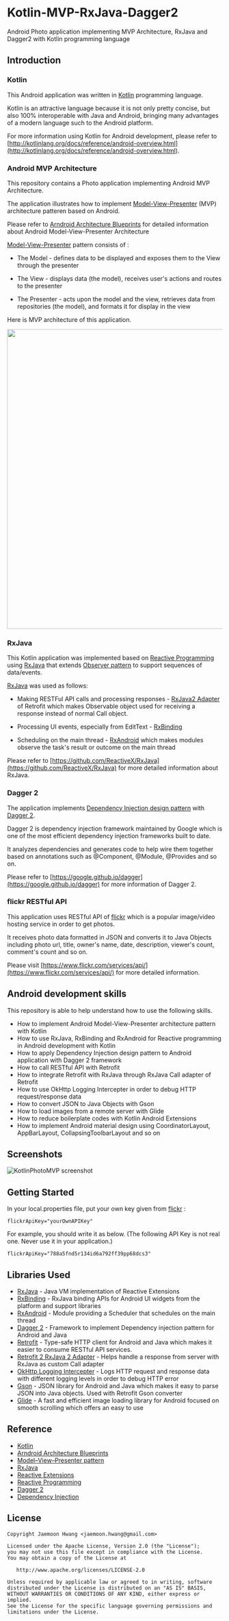 # Kotlin-MVP-RxJava-Dagger2
Android Photo application implementing MVP Architecture, RxJava and Dagger2 with Kotlin programming language

Introduction
------------
### Kotlin
This Android application was written in [Kotlin][11] programming language.

Kotlin is an attractive language because it is not only pretty concise, but also 100% interoperable with Java and Android, bringing many advantages of a modern language such to the Android platform.

For more information using Kotlin for Android development, please refer to [http://kotlinlang.org/docs/reference/android-overview.html](http://kotlinlang.org/docs/reference/android-overview.html).

### Android MVP Architecture
This repository contains a Photo application implementing Android MVP Architecture.

The application illustrates how to implement [Model-View-Presenter][12] (MVP) architecture patteren based on Android.

Please refer to [Arndroid Architecture Blueprints][13] for detailed information about Android Model-View-Presenter Architecture

[Model-View-Presenter][12] pattern consists of : 

* The Model - defines data to be displayed and exposes them to the View through the presenter

* The View - displays data (the model), receives user's actions and routes to the presenter

* The Presenter - acts upon the model and the view, retrieves data from repositories (the model), and formats it for display in the view

Here is MVP architecture of this application.
<p><img src=https://softpian.github.io/images/kotlin_mvp_diagram.png width="700" /></p>

### RxJava
This Kotlin application was implemented based on [Reactive Programming][14] using [RxJava][15] that extends [Observer pattern][16] to support sequences of data/events.

[RxJava][15] was used as follows: 

* Making RESTFul API calls and processing responses - [RxJava2 Adapter][17] of Retrofit which makes Observable object used for receiving a response instead of normal Call object.
 
* Processing UI events, especially from EditText - [RxBinding][18]

* Scheduling on the main thread - [RxAndroid][19] which makes modules observe the task's result or outcome on the main thread
 

Please refer to [https://github.com/ReactiveX/RxJava](https://github.com/ReactiveX/RxJava) for more detailed information about RxJava.

### Dagger 2
The application implements [Dependency Injection design pattern][20] with [Dagger 2][21].

Dagger 2 is dependency injection framework maintained by Google which is one of the most efficient dependency injection frameworks built to date.

It analyzes dependencies and generates code to help wire them together based on annotations such as @Component, @Module, @Provides and so on. 

Please refer to [https://google.github.io/dagger](https://google.github.io/dagger) for more information of Dagger 2.

### flickr RESTful API
This application uses RESTful API of [flickr][0] which is a popular image/video hosting service in order to get photos.

It receives photo data formatted in JSON and converts it to Java Objects including photo url, title, owner's name, date, description, viewer's count, comment's count and so on.

Please visit [https://www.flickr.com/services/api/](https://www.flickr.com/services/api/) for more detailed information.


Android development skills
--------------------------
This repository is able to help understand how to use the following skills.
* How to implement Android Model-View-Presenter architecture pattern with Kotlin
* How to use RxJava, RxBinding and RxAndroid for Reactive programming in Android development with Kotlin
* How to apply Dependency Injection design pattern to Android application with Dagger 2 framework
* How to call RESTful API with Retrofit
* How to integrate Retrofit with RxJava through RxJava Call adapter of Retrofit
* How to use OkHttp Logging Intercepter in order to debug HTTP request/response data  
* How to convert JSON to Java Objects with Gson
* How to load images from a remote server with Glide
* How to reduce boilerplate codes with Kotlin Android Extensions
* How to implement Android material design using CoordinatorLayout, AppBarLayout, CollapsingToolbarLayout and so on

Screenshots
-----------
![KotlinPhotoMVP screenshot](https://softpian.github.io/gifs/KotlinPhotoMVP_1.gif)


Getting Started
--------------
In your local.properties file, put your own key given from [flickr][100] :

```
flickrApiKey="yourOwnAPIKey"
```
For example, you should write it as below. 
(The following API Key is not real one. Never use it in your application.)
```
flickrApiKey="788a5fnd5r134id6a792ff39pp68dcs3"
```

Libraries Used
---------------
* [RxJava][15] - Java VM implementation of Reactive Extensions
* [RxBinding][18] - RxJava binding APIs for Android UI widgets from the platform and support libraries
* [RxAndroid][19] - Module providing a Scheduler that schedules on the main thread
* [Dagger 2][1] - Framework to implement Dependency injection pattern for Android and Java
* [Retrofit][2] - Type-safe HTTP client for Android and Java which makes it easier to consume RESTful API services.
* [Retrofit 2 RxJava 2 Adapter][3] - Helps handle a response from server with RxJava as custom Call adapter
* [OkHttp Logging Intercepter][4] - Logs HTTP request and response data with different logging levels in order to debug HTTP error 
* [Gson][5] - JSON library for Android and Java which makes it easy to parse JSON into Java objects. Used with Retrofit Gson converter
* [Glide][6] - A fast and efficient image loading library for Android focused on smooth scrolling which offers an easy to use


Reference
---------
* [Kotlin][11]
* [Arndroid Architecture Blueprints][13]
* [Model–View–Presenter pattern][12]
* [RxJava][15]
* [Reactive Extensions][22]
* [Reactive Programming][14]
* [Dagger 2][21]
* [Dependency Injection][20]


[0]: https://www.flickr.com/
[1]: https://google.github.io/dagger
[2]: http://square.github.io/retrofit/
[3]: https://github.com/square/retrofit/tree/master/retrofit-adapters/rxjava2
[4]: https://github.com/square/okhttp/wiki/Interceptors
[5]: https://github.com/google/gson
[6]: https://bumptech.github.io/glide/

[11]: https://kotlinlang.org/
[12]: https://en.wikipedia.org/wiki/Model%E2%80%93view%E2%80%93presenter
[13]: https://github.com/googlesamples/android-architecture
[14]: https://en.wikipedia.org/wiki/Reactive_programming
[15]: https://github.com/ReactiveX/RxJava
[16]: https://en.wikipedia.org/wiki/Observer_pattern
[17]: https://github.com/square/retrofit/tree/master/retrofit-adapters/rxjava2
[18]: https://github.com/JakeWharton/RxBinding
[19]: https://github.com/ReactiveX/RxAndroid
[20]: https://en.wikipedia.org/wiki/Dependency_injection
[21]: https://google.github.io/dagger
[22]: http://reactivex.io/

[100]: https://www.flickr.com/services/api/

License
-------

    Copyright Jaemoon Hwang <jaemoon.hwang@gmail.com>

    Licensed under the Apache License, Version 2.0 (the "License");
    you may not use this file except in compliance with the License.
    You may obtain a copy of the License at

       http://www.apache.org/licenses/LICENSE-2.0

    Unless required by applicable law or agreed to in writing, software
    distributed under the License is distributed on an "AS IS" BASIS,
    WITHOUT WARRANTIES OR CONDITIONS OF ANY KIND, either express or implied.
    See the License for the specific language governing permissions and
    limitations under the License.
    